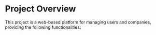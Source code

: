 # Project Overview

This project is a web-based platform for managing users and companies, providing the following functionalities:

